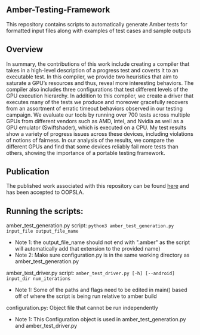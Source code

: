 ## Amber-Testing-Framework
This repository contains scripts to automatically generate Amber tests for formatted input files along with examples of test cases and sample outputs

## Overview

In summary, the contributions of this work include creating a compiler that takes in a high-level
description of a progress test and coverts it to an executable test. In this compiler, we provide two heuristics that aim to saturate a GPU’s resources and thus, reveal more interesting behaviors. The compiler also includes three configurations that test different levels of the GPU execution hierarchy. In addition to this compiler, we create a driver that executes many of the tests we produce and moreover gracefully recovers from an assortment of erratic timeout behaviors observed in our testing campaign. We evaluate our tools by running over 700 tests across multiple GPUs from different vendors such as AMD, Intel, and Nvidia as well as a GPU emulator (Swiftshader), which is executed on a CPU. My test results show a variety of progress issues across these devices, including violations of notions of fairness. In our analysis of the results, we compare the different GPUs and find that some devices
reliably fail more tests than others, showing the importance of a portable testing framework.

## Publication

The published work associated with this repository can be found [here](https://dl.acm.org/doi/abs/10.1145/3485508?af=R) and has been accepted to OOPSLA.

## Running the scripts:

amber_test_generation.py script: `python3 amber_test_generation.py input_file output_file_name`

- Note 1: the output_file_name should not end with ".amber" as the script will automatically add that extension to the provided name)
- Note 2: Make sure configuration.py is in the same working directory as amber_test_generation.py

amber_test_driver.py script: `amber_test_driver.py [-h] [--android] input_dir num_iterations`

- Note 1: Some of the paths and flags need to be edited in main() based off of where the script is being run relative to amber build 

configuration.py: Object file that cannot be run independently 
- Note 1: This Configuration object is used in amber_test_generation.py and amber_test_driver.py


 
